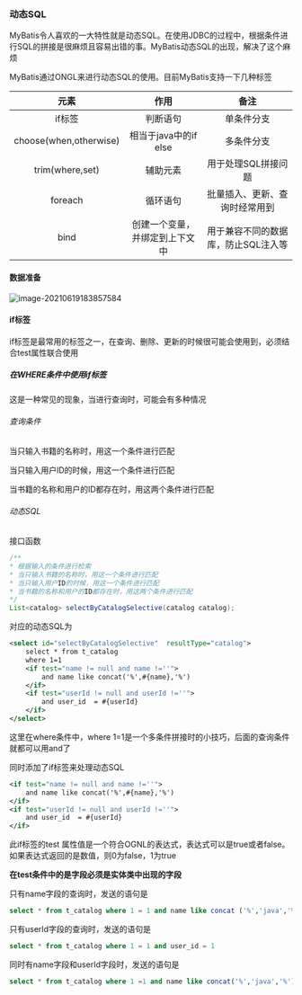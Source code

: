 ### 动态SQL

MyBatis令人喜欢的一大特性就是动态SQL。在使用JDBC的过程中，根据条件进行SQL的拼接是很麻烦且容易出错的事。MyBatis动态SQL的出现，解决了这个麻烦  

MyBatis通过ONGL来进行动态SQL的使用。目前MyBatis支持一下几种标签  

|          元素          |              作用              |                备注                 |
| :--------------------: | :----------------------------: | :---------------------------------: |
|         if标签         |            判断语句            |             单条件分支              |
| choose(when,otherwise) |     相当于java中的if else      |             多条件分支              |
|    trim(where,set)     |            辅助元素            |         用于处理SQL拼接问题         |
|        foreach         |            循环语句            |   批量插入、更新、查询时经常用到    |
|          bind          | 创建一个变量，并绑定到上下文中 | 用于兼容不同的数据库，防止SQL注入等 |

#### 数据准备

![image-20210619183857584](https://gitee.com/liujinxi931204/typoraImage/raw/master/img/image-20210619183857584.png)

#### if标签  

if标签是最常用的标签之一，在查询、删除、更新的时候很可能会使用到，必须结合test属性联合使用  

##### 在WHERE条件中使用if标签  

这是一种常见的现象，当进行查询时，可能会有多种情况  

###### 查询条件  

当只输入书籍的名称时，用这一个条件进行匹配  

当只输入用户ID的时候，用这一个条件进行匹配  

当书籍的名称和用户的ID都存在时，用这两个条件进行匹配 

###### 动态SQL  

接口函数  

```java
/**
* 根据输入的条件进行检索  
* 当只输入书籍的名称时，用这一个条件进行匹配  
* 当只输入用户ID的时候，用这一个条件进行匹配  
* 当书籍的名称和用户的ID都存在时，用这两个条件进行匹配
*/
List<catalog> selectByCatalogSelective(catalog catalog);
```

对应的动态SQL为  

```xml
<select id="selectByCatalogSelective"  resultType="catalog">
    select * from t_catalog
    where 1=1
    <if test="name != null and name !=''">
        and name like concat('%',#{name},'%')
    </if>
    <if test="userId != null and userId !=''">
        and user_id  = #{userId}
    </if>
</select>
```

这里在where条件中，where 1=1是一个多条件拼接时的小技巧，后面的查询条件就都可以用and了  

同时添加了if标签来处理动态SQL  

```xml
<if test="name != null and name !=''">
    and name like concat('%',#{name},'%')
</if>
<if test="userId != null and userId !=''">
    and user_id  = #{userId}
</if>
```

此if标签的test 属性值是一个符合OGNL的表达式，表达式可以是true或者false。如果表达式返回的是数值，则0为false，1为true  

**在test条件中的是字段必须是实体类中出现的字段**  

只有name字段的查询时，发送的语句是  

```sql
select * from t_catalog where 1 = 1 and name like concat ('%','java','%')
```

只有userId字段的查询时，发送的语句是  

```sql
select * from t_catalog where 1 = 1 and user_id = 1
```

同时有name字段和userId字段时，发送的语句是  

```sql
select * from t_catalog where 1 =1 and name like concat('%','java','%') and user_id = 1
```



